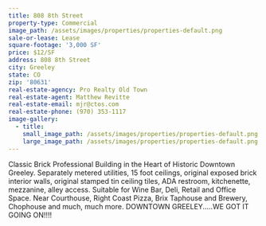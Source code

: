 ```yaml
---
title: 808 8th Street
property-type: Commercial
image_path: /assets/images/properties/properties-default.png
sale-or-lease: Lease
square-footage: '3,000 SF'
price: $12/SF
address: 808 8th Street
city: Greeley
state: CO
zip: '80631'
real-estate-agency: Pro Realty Old Town
real-estate-agent: Matthew Revitte
real-estate-email: mjr@ctos.com
real-estate-phone: (970) 353-1117
image-gallery:
  - title:
    small_image_path: /assets/images/properties/properties-default.png
    large_image_path: /assets/images/properties/properties-default.png
---
```



Classic Brick Professional Building in the Heart of Historic Downtown Greeley. Separately metered utilities, 15 foot ceilings, original exposed brick interior walls, original stamped tin ceiling tiles, ADA restroom, kitchenette, mezzanine, alley access. Suitable for Wine Bar, Deli, Retail and Office Space. Near Courthouse, Right Coast Pizza, Brix Taphouse and Brewery, Chophouse and much, much more. DOWNTOWN GREELEY.....WE GOT IT GOING ON!!!!